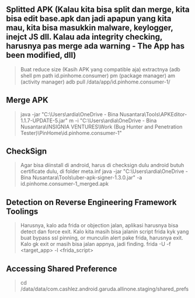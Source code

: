## Splitted APK (Kalau kita bisa split dan merge, kita bisa edit base.apk dan jadi apapun yang kita mau, kita bisa masukkin malware, keylogger, inejct JS dll. Kalau ada integrity checking, harusnya pas merge ada warning - The App has been modified, dll)
> Buat reduce size (Kasih APK yang compatible aja)
> extractnya (adb shell pm path id.pinhome.consumer)
pm (package manager)
am (activity manager)
> adb pull /data/app/id.pinhome.consumer-1/

## Merge APK
> java -jar "C:\Users\ardia\OneDrive - Bina Nusantara\Tools\APKEditor-1.1.7-UPDATE-5.jar" m -i "C:\Users\ardia\OneDrive - Bina Nusantara\INSIGNIA VENTURES\Work (Bug Hunter and Penetration Tester)\PinHome\id.pinhome.consumer-1"

## CheckSign
> Agar bisa diinstall di android, harus di checksign dulu
> android butuh certificate dulu, di folder meta.inf
> java -jar "C:\Users\ardia\OneDrive - Bina Nusantara\Tools\uber-apk-signer-1.3.0.jar" -a id.pinhome.consumer-1_merged.apk


## Detection on Reverse Engineering Framework Toolings
> Harusnya, kalo ada frida or objection jalan, aplikasi harusnya bisa detect dan force exit. 
> Kalo kita masih bisa jalanin script frida kyk yang buat bypass ssl pinning, or munculin alert pake frida, harusnya exit. Kalo gk exit or masih bisa jalan appnya, jadi finding.
> frida -U -f <target_app> -l <frida_script>


## Accessing Shared Preference
> cd /data/data/com.cashlez.android.garuda.allinone.staging/shared_prefs


